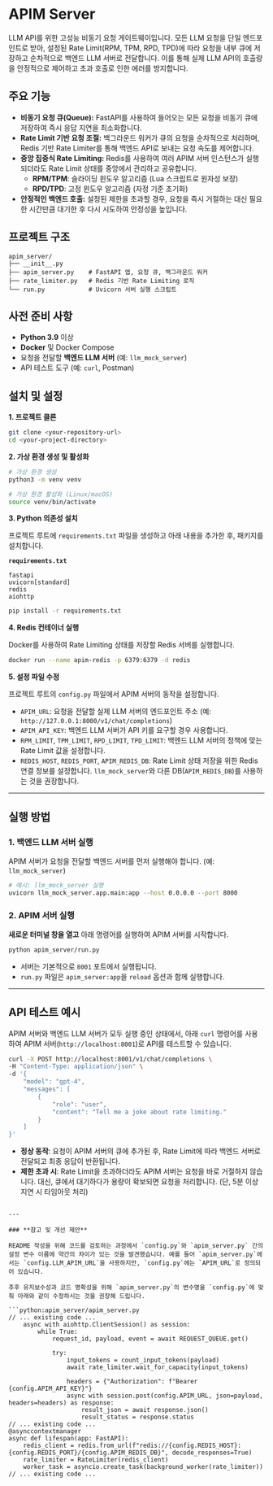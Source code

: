 # APIM Server

LLM API를 위한 고성능 비동기 요청 게이트웨이입니다. 모든 LLM 요청을 단일 엔드포인트로 받아, 설정된 Rate Limit(RPM, TPM, RPD, TPD)에 따라 요청을 내부 큐에 저장하고 순차적으로 백엔드 LLM 서버로 전달합니다. 이를 통해 실제 LLM API의 호출량을 안정적으로 제어하고 초과 호출로 인한 에러를 방지합니다.

## 주요 기능

-   **비동기 요청 큐(Queue):** FastAPI를 사용하여 들어오는 모든 요청을 비동기 큐에 저장하여 즉시 응답 지연을 최소화합니다.
-   **Rate Limit 기반 요청 조절:** 백그라운드 워커가 큐의 요청을 순차적으로 처리하며, Redis 기반 Rate Limiter를 통해 백엔드 API로 보내는 요청 속도를 제어합니다.
-   **중앙 집중식 Rate Limiting:** Redis를 사용하여 여러 APIM 서버 인스턴스가 실행되더라도 Rate Limit 상태를 중앙에서 관리하고 공유합니다.
    -   **RPM/TPM**: 슬라이딩 윈도우 알고리즘 (Lua 스크립트로 원자성 보장)
    -   **RPD/TPD**: 고정 윈도우 알고리즘 (자정 기준 초기화)
-   **안정적인 백엔드 호출:** 설정된 제한을 초과할 경우, 요청을 즉시 거절하는 대신 필요한 시간만큼 대기한 후 다시 시도하여 안정성을 높입니다.

## 프로젝트 구조

```
apim_server/
├── __init__.py
├── apim_server.py    # FastAPI 앱, 요청 큐, 백그라운드 워커
├── rate_limiter.py   # Redis 기반 Rate Limiting 로직
└── run.py            # Uvicorn 서버 실행 스크립트
```

## 사전 준비 사항

-   **Python 3.9** 이상
-   **Docker** 및 Docker Compose
-   요청을 전달할 **백엔드 LLM 서버** (예: `llm_mock_server`)
-   API 테스트 도구 (예: `curl`, Postman)

## 설치 및 설정

**1. 프로젝트 클론**

```bash
git clone <your-repository-url>
cd <your-project-directory>
```

**2. 가상 환경 생성 및 활성화**

```bash
# 가상 환경 생성
python3 -m venv venv

# 가상 환경 활성화 (Linux/macOS)
source venv/bin/activate
```

**3. Python 의존성 설치**

프로젝트 루트에 `requirements.txt` 파일을 생성하고 아래 내용을 추가한 후, 패키지를 설치합니다.

**`requirements.txt`**
```
fastapi
uvicorn[standard]
redis
aiohttp
```

```bash
pip install -r requirements.txt
```

**4. Redis 컨테이너 실행**

Docker를 사용하여 Rate Limiting 상태를 저장할 Redis 서버를 실행합니다.

```bash
docker run --name apim-redis -p 6379:6379 -d redis
```

**5. 설정 파일 수정**

프로젝트 루트의 `config.py` 파일에서 APIM 서버의 동작을 설정합니다.

-   `APIM_URL`: 요청을 전달할 실제 LLM 서버의 엔드포인트 주소 (예: `http://127.0.0.1:8000/v1/chat/completions`)
-   `APIM_API_KEY`: 백엔드 LLM 서버가 API 키를 요구할 경우 사용합니다.
-   `RPM_LIMIT`, `TPM_LIMIT`, `RPD_LIMIT`, `TPD_LIMIT`: 백엔드 LLM 서버의 정책에 맞는 Rate Limit 값을 설정합니다.
-   `REDIS_HOST`, `REDIS_PORT`, `APIM_REDIS_DB`: Rate Limit 상태 저장을 위한 Redis 연결 정보를 설정합니다. `llm_mock_server`와 다른 DB(`APIM_REDIS_DB`)를 사용하는 것을 권장합니다.

---

## 실행 방법

### 1. 백엔드 LLM 서버 실행

APIM 서버가 요청을 전달할 백엔드 서버를 먼저 실행해야 합니다. (예: `llm_mock_server`)

```bash
# 예시: llm_mock_server 실행
uvicorn llm_mock_server.app.main:app --host 0.0.0.0 --port 8000
```

### 2. APIM 서버 실행

**새로운 터미널 창을 열고** 아래 명령어를 실행하여 APIM 서버를 시작합니다.

```bash
python apim_server/run.py
```

-   서버는 기본적으로 `8001` 포트에서 실행됩니다.
-   `run.py` 파일은 `apim_server:app`을 `reload` 옵션과 함께 실행합니다.

---

## API 테스트 예시

APIM 서버와 백엔드 LLM 서버가 모두 실행 중인 상태에서, 아래 `curl` 명령어를 사용하여 APIM 서버(`http://localhost:8001`)로 API를 테스트할 수 있습니다.

```bash
curl -X POST http://localhost:8001/v1/chat/completions \
-H "Content-Type: application/json" \
-d '{
    "model": "gpt-4",
    "messages": [
        {
            "role": "user",
            "content": "Tell me a joke about rate limiting."
        }
    ]
}'
```

-   **정상 동작**: 요청이 APIM 서버의 큐에 추가된 후, Rate Limit에 따라 백엔드 서버로 전달되고 최종 응답이 반환됩니다.
-   **제한 초과 시**: Rate Limit을 초과하더라도 APIM 서버는 요청을 바로 거절하지 않습니다. 대신, 큐에서 대기하다가 용량이 확보되면 요청을 처리합니다. (단, 5분 이상 지연 시 타임아웃 처리)

```

---

### **참고 및 개선 제안**

README 작성을 위해 코드를 검토하는 과정에서 `config.py`와 `apim_server.py` 간의 설정 변수 이름에 약간의 차이가 있는 것을 발견했습니다. 예를 들어 `apim_server.py`에서는 `config.LLM_APIM_URL`을 사용하지만, `config.py`에는 `APIM_URL`로 정의되어 있습니다.

추후 유지보수성과 코드 명확성을 위해 `apim_server.py`의 변수명을 `config.py`에 맞춰 아래와 같이 수정하시는 것을 권장해 드립니다.

```python:apim_server/apim_server.py
// ... existing code ...
    async with aiohttp.ClientSession() as session:
        while True:
            request_id, payload, event = await REQUEST_QUEUE.get()
            
            try:
                input_tokens = count_input_tokens(payload)
                await rate_limiter.wait_for_capacity(input_tokens)

                headers = {"Authorization": f"Bearer {config.APIM_API_KEY}"}
                async with session.post(config.APIM_URL, json=payload, headers=headers) as response:
                    result_json = await response.json()
                    result_status = response.status
// ... existing code ...
@asynccontextmanager
async def lifespan(app: FastAPI):
    redis_client = redis.from_url(f"redis://{config.REDIS_HOST}:{config.REDIS_PORT}/{config.APIM_REDIS_DB}", decode_responses=True)
    rate_limiter = RateLimiter(redis_client)
    worker_task = asyncio.create_task(background_worker(rate_limiter))
// ... existing code ...
```